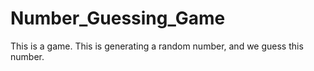 # Number_Guessing_Game
This is a game. This is generating a random number, and we guess this number.
